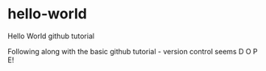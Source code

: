 # hello-world
Hello World github tutorial

Following along with the basic github tutorial - version control seems D O P E!
